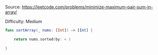 Source: <https://leetcode.com/problems/minimize-maximum-pair-sum-in-array/>

Difficulty: Medium

```swift
func sortArray(_ nums: [Int]) -> [Int] {
    
    return nums.sorted(by: < )
    
}
```
